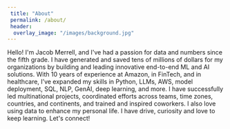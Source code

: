 ```yaml
---
 title: "About"
 permalink: /about/
 header:
  overlay_image: "/images/background.jpg"
---
```


Hello! I'm Jacob Merrell, and I've had a passion for data and numbers since the fifth grade. I have generated and saved tens of millions of dollars for my organizations by building and leading innovative end-to-end ML and AI solutions. With 10 years of experience at Amazon, in FinTech, and in healthcare, I’ve expanded my skills in Python, LLMs, AWS, model deployment, SQL, NLP, GenAI, deep learning, and more. I have successfully led multinational projects, coordinated efforts across teams, time zones, countries, and continents, and trained and inspired coworkers. I also love using data to enhance my personal life. I have drive, curiosity and love to keep learning. Let's connect!
